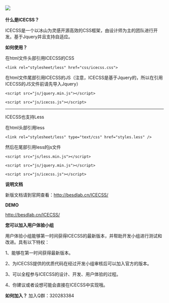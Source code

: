![](http://cdn.besdlab.cn/icecss-yqh.jpg)
======

**什么是ICECSS？**

ICECSS是一个以冰山为灵感开源高效的CSS框架，由设计师为主的团队进行开发。基于Jquery并且支持自适应。

**如何使用？**

在html文件头部引用ICECSS的CSS

`<link rel="stylesheet/less" href="css/icecss.css">`

在html文件尾部引用ICECSS的JS（注意，ICECSS是基于Jquery的，所以在引用ICECSS的JS文件前请先导入Jquery）

`<script src="js/jquery.min.js"></script>`

`<script src="js/icecss.js"></script>`


------------------------

ICECSS也支持Less

在html头部引用less

`<link rel="stylesheet/less" type="text/css" href="styles.less" />`

然后在尾部引用less的js文件

`<script src="js/less.min.js"></script>`

`<script src="js/jquery.min.js"></script>`

`<script src="js/icecss.js"></script>`

**说明文档**

新版文档请到官网查看：<a href="http://besdlab.cn/ICECSS/">http://besdlab.cn/ICECSS/</a>

**DEMO**

http://besdlab.cn/ICECSS/

**您可以加入用户体验小组**

用户体验小组能够第一时间获得ICECSS的最新版本，并帮助开发小组进行测试和改进。具有以下特权：

1、能够在第一时间获得最新版本。

2、为ICECSS提供的优质代码在经过开发小组审核后可以加入官方的版本。

3、可以全程参与ICECSS的设计、开发、用户体验的过程。

4、你建议或者设想可能会直接在ICECSS中实现哦。


**如何加入？**
加入Q群：320283384
